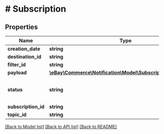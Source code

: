 # # Subscription

## Properties

Name | Type | Description | Notes
------------ | ------------- | ------------- | -------------
**creation_date** | **string** | The creation date for this subscription. | [optional]
**destination_id** | **string** | The unique identifier for the destination associated with this subscription. | [optional]
**filter_id** | **string** | The unique identifier for the filter associated with this subscription. | [optional]
**payload** | [**\eBay\Commerce\Notification\Model\SubscriptionPayloadDetail**](SubscriptionPayloadDetail.md) |  | [optional]
**status** | **string** | The status of this subscription. For implementation help, refer to &lt;a href&#x3D;&#39;https://developer.ebay.com/api-docs/commerce/notification/types/api:SubscriptionStatusEnum&#39;&gt;eBay API documentation&lt;/a&gt; | [optional]
**subscription_id** | **string** | The unique identifier for the subscription. | [optional]
**topic_id** | **string** | The unique identifier for the topic associated with this subscription. | [optional]

[[Back to Model list]](../../README.md#models) [[Back to API list]](../../README.md#endpoints) [[Back to README]](../../README.md)
